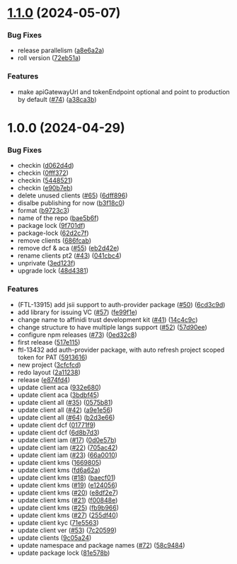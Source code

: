 # [1.1.0](https://github.com/affinidi/affinidi-tdk/compare/@affinidi-tdk/organizational-wallet-client-v1.0.0...@affinidi-tdk/organizational-wallet-client-v1.1.0) (2024-05-07)


### Bug Fixes

* release parallelism ([a8e6a2a](https://github.com/affinidi/affinidi-tdk/commit/a8e6a2a05e594a093f136aee67fbb543937b2654))
* roll version ([72eb51a](https://github.com/affinidi/affinidi-tdk/commit/72eb51aad11dc407677330d47e389d825dbe7b6e))


### Features

* make apiGatewayUrl and tokenEndpoint optional and point to production by default  ([#74](https://github.com/affinidi/affinidi-tdk/issues/74)) ([a38ca3b](https://github.com/affinidi/affinidi-tdk/commit/a38ca3b46f8165295ff6ff0723609b9f62aec236))

# 1.0.0 (2024-04-29)


### Bug Fixes

* checkin ([d062d4d](https://github.com/affinidi/affinidi-tdk/commit/d062d4db6d86b6f5f0fbbfb5976208e771192a15))
* checkin ([0fff372](https://github.com/affinidi/affinidi-tdk/commit/0fff372316c1d43210f60321448ebc58d782c75d))
* checkin ([5448521](https://github.com/affinidi/affinidi-tdk/commit/5448521a2279127910194fb00c3944f200c15cfa))
* checkin ([e90b7eb](https://github.com/affinidi/affinidi-tdk/commit/e90b7eb93d829d9e8b9cfb7217f94bb0fff0b5d4))
* delete unused clients ([#65](https://github.com/affinidi/affinidi-tdk/issues/65)) ([6dff896](https://github.com/affinidi/affinidi-tdk/commit/6dff896e9cd91e55bf02387ff2c49c9faec73001))
* disalbe publishing for now ([b3f18c0](https://github.com/affinidi/affinidi-tdk/commit/b3f18c0387b654e12bb93e05e3848e4fa8ea3995))
* format ([b9723c3](https://github.com/affinidi/affinidi-tdk/commit/b9723c3a15882c45bdedf702c19a63c4aced6370))
* name of the repo ([bae5b6f](https://github.com/affinidi/affinidi-tdk/commit/bae5b6f11ec14f04cbb6fb7e392c6722af558a55))
* package lock ([9f701df](https://github.com/affinidi/affinidi-tdk/commit/9f701df874ff65f3aa614e7011cf004a0e7af5a7))
* package-lock ([62d2c7f](https://github.com/affinidi/affinidi-tdk/commit/62d2c7f3ef139c3092446016043c1c720c7e9904))
* remove clients ([686fcab](https://github.com/affinidi/affinidi-tdk/commit/686fcab48591889d698516b45d1ff1215f75e679))
* remove dcf & aca ([#55](https://github.com/affinidi/affinidi-tdk/issues/55)) ([eb2d42e](https://github.com/affinidi/affinidi-tdk/commit/eb2d42e4690cfed13f1238a639d373b60580a705))
* rename clients pt2 ([#43](https://github.com/affinidi/affinidi-tdk/issues/43)) ([041cbc4](https://github.com/affinidi/affinidi-tdk/commit/041cbc4daabaf4f41428972e2b267f5e9920d202))
* unprivate ([3ed123f](https://github.com/affinidi/affinidi-tdk/commit/3ed123f615e6c59f55fb8abbd6de258da200caa0))
* upgrade lock ([48d4381](https://github.com/affinidi/affinidi-tdk/commit/48d4381997af25830e261bd6eadff1803acf0094))


### Features

* (FTL-13915) add jsii support to auth-provider package ([#50](https://github.com/affinidi/affinidi-tdk/issues/50)) ([6cd3c9d](https://github.com/affinidi/affinidi-tdk/commit/6cd3c9d61bd9c8d1b9a71a4dd4c5bf85acce65da))
* add library for issuing VC ([#57](https://github.com/affinidi/affinidi-tdk/issues/57)) ([fe99f1e](https://github.com/affinidi/affinidi-tdk/commit/fe99f1e2cdeee206c41375b0f2d4e32dce0e2afd))
* change name to affinidi trust development kit ([#41](https://github.com/affinidi/affinidi-tdk/issues/41)) ([14c4c9c](https://github.com/affinidi/affinidi-tdk/commit/14c4c9c1f489b00fbafa040dec43d62e2f6db1db))
* change structure to have multiple langs support ([#52](https://github.com/affinidi/affinidi-tdk/issues/52)) ([57d90ee](https://github.com/affinidi/affinidi-tdk/commit/57d90ee3fd1c46b25215a97ed3ab9e9b1b110229))
* configure npm releases ([#73](https://github.com/affinidi/affinidi-tdk/issues/73)) ([0ed32c8](https://github.com/affinidi/affinidi-tdk/commit/0ed32c8a6bd103b13b4900a766477df8f9a75ac6))
* first release ([517e115](https://github.com/affinidi/affinidi-tdk/commit/517e1157a3f2dba79e20fc36f26db07454e5c0bc))
* ftl-13432 add auth-provider package, with auto refresh project scoped token for PAT ([5913616](https://github.com/affinidi/affinidi-tdk/commit/5913616ba9364c4db04e668ce15431259741d63e))
* new project ([3cfcfcd](https://github.com/affinidi/affinidi-tdk/commit/3cfcfcdc95fa635529a97f928fd6e46d498333c8))
* redo layout ([2a11238](https://github.com/affinidi/affinidi-tdk/commit/2a11238a61236fada32f799145af3d921e103d49))
* release ([e874fd4](https://github.com/affinidi/affinidi-tdk/commit/e874fd460adc0598e2081d0b59aec2029d4814e3))
* update client aca ([932e680](https://github.com/affinidi/affinidi-tdk/commit/932e680de2f744684bedfef56285a38b87bf0fe8))
* update client aca ([3bdbf45](https://github.com/affinidi/affinidi-tdk/commit/3bdbf458790624c240f292d5302368f36c67ae1e))
* update client all ([#35](https://github.com/affinidi/affinidi-tdk/issues/35)) ([0575b81](https://github.com/affinidi/affinidi-tdk/commit/0575b81ccd041409328b39f2f418adf526c45148))
* update client all ([#42](https://github.com/affinidi/affinidi-tdk/issues/42)) ([a9e1e56](https://github.com/affinidi/affinidi-tdk/commit/a9e1e56121db5ae5ceeeacf5258324ad15158b17))
* update client all ([#64](https://github.com/affinidi/affinidi-tdk/issues/64)) ([b2d3e66](https://github.com/affinidi/affinidi-tdk/commit/b2d3e662fcbe12baadf7aefa3dd62165cab34af8))
* update client dcf ([01771f9](https://github.com/affinidi/affinidi-tdk/commit/01771f91fefd6d3302be2d961b0da87040f0c2ac))
* update client dcf ([6d8b7d3](https://github.com/affinidi/affinidi-tdk/commit/6d8b7d378b11e0aa59769f0e315e90df3f6f931c))
* update client iam ([#17](https://github.com/affinidi/affinidi-tdk/issues/17)) ([0d0e57b](https://github.com/affinidi/affinidi-tdk/commit/0d0e57b4ab18345718426d06b67e1a11a7dee3ae))
* update client iam ([#22](https://github.com/affinidi/affinidi-tdk/issues/22)) ([705ac42](https://github.com/affinidi/affinidi-tdk/commit/705ac420e2525d8691dbb81ec6f859782ebebfe9))
* update client iam ([#23](https://github.com/affinidi/affinidi-tdk/issues/23)) ([66a0010](https://github.com/affinidi/affinidi-tdk/commit/66a001014dea0d582512cd5d005da1e49438a165))
* update client kms ([1669805](https://github.com/affinidi/affinidi-tdk/commit/16698054d5f670dd97beda0834c5fc35a37152ab))
* update client kms ([fd6a62a](https://github.com/affinidi/affinidi-tdk/commit/fd6a62ae3aa8f3a42e3b7e58ebbbc0f702306abe))
* update client kms ([#18](https://github.com/affinidi/affinidi-tdk/issues/18)) ([baecf01](https://github.com/affinidi/affinidi-tdk/commit/baecf01fd61e721c4637dcdb724dd251b713d928))
* update client kms ([#19](https://github.com/affinidi/affinidi-tdk/issues/19)) ([e124056](https://github.com/affinidi/affinidi-tdk/commit/e12405606886a3853182e06c0ebe27baa6ed034f))
* update client kms ([#20](https://github.com/affinidi/affinidi-tdk/issues/20)) ([e8df2e7](https://github.com/affinidi/affinidi-tdk/commit/e8df2e73fe43f4df021d9d555fb4edd053b21afd))
* update client kms ([#21](https://github.com/affinidi/affinidi-tdk/issues/21)) ([f00848e](https://github.com/affinidi/affinidi-tdk/commit/f00848ed9a40f71848be42c40160f3afaab58865))
* update client kms ([#25](https://github.com/affinidi/affinidi-tdk/issues/25)) ([fb9b966](https://github.com/affinidi/affinidi-tdk/commit/fb9b966b1e0f278f5f673ba78c8f270606ad7398))
* update client kms ([#27](https://github.com/affinidi/affinidi-tdk/issues/27)) ([255df40](https://github.com/affinidi/affinidi-tdk/commit/255df40f4be3e3a0fe6a1703f8ff5947b04869d7))
* update client kyc ([71e5563](https://github.com/affinidi/affinidi-tdk/commit/71e556394c207b5addc398a83b312e38c7c9f412))
* update client ver ([#53](https://github.com/affinidi/affinidi-tdk/issues/53)) ([7c20599](https://github.com/affinidi/affinidi-tdk/commit/7c205998856c1975d3e7f29ea8e31c093fc5c67e))
* update clients ([9c05a24](https://github.com/affinidi/affinidi-tdk/commit/9c05a24f31e99a19f97103ffa27c7a7f6882aeb5))
* update namespace and package names ([#72](https://github.com/affinidi/affinidi-tdk/issues/72)) ([58c9484](https://github.com/affinidi/affinidi-tdk/commit/58c94848383076cb014f0e125f8e88427d61370f))
* update package lock ([81e578b](https://github.com/affinidi/affinidi-tdk/commit/81e578b27f5420878c7c9c402bc1ee778e3abb65))
